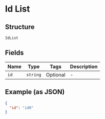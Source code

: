 
# Id List

## Structure

`IdList`

## Fields

| Name | Type | Tags | Description |
|  --- | --- | --- | --- |
| `id` | `string` | Optional | - |

## Example (as JSON)

```json
{
  "id": "id0"
}
```

